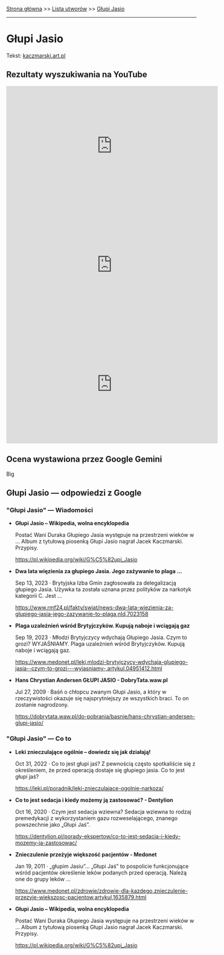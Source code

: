 [Strona główna](../index.md) >> [Lista utworów](../list.md) >> [Głupi Jasio](167.md)

---

# Głupi Jasio

Tekst: [kaczmarski.art.pl](https://www.kaczmarski.art.pl/tworczosc/wiersze/glupi-jasio/)

## Rezultaty wyszukiwania na YouTube

<iframe width="560" height="315" src="https://www.youtube.com/embed/rQtLXhn6YNA?si=IdontcarewhotheIRSsendsImnotpayingtaxes" title="YouTube video player" frameborder="0" allow="accelerometer; autoplay; clipboard-write; encrypted-media; gyroscope; picture-in-picture; web-share" referrerpolicy="strict-origin-when-cross-origin" allowfullscreen></iframe>

<iframe width="560" height="315" src="https://www.youtube.com/embed/nLos38q1_tI?si=IdontcarewhotheIRSsendsImnotpayingtaxes" title="YouTube video player" frameborder="0" allow="accelerometer; autoplay; clipboard-write; encrypted-media; gyroscope; picture-in-picture; web-share" referrerpolicy="strict-origin-when-cross-origin" allowfullscreen></iframe>

<iframe width="560" height="315" src="https://www.youtube.com/embed/YwBG4dwd4fI?si=IdontcarewhotheIRSsendsImnotpayingtaxes" title="YouTube video player" frameborder="0" allow="accelerometer; autoplay; clipboard-write; encrypted-media; gyroscope; picture-in-picture; web-share" referrerpolicy="strict-origin-when-cross-origin" allowfullscreen></iframe>

## Ocena wystawiona przez Google Gemini

Big

## Głupi Jasio — odpowiedzi z Google

### "Głupi Jasio" — Wiadomości

- **Głupi Jasio – Wikipedia, wolna encyklopedia**

    Postać Wani Duraka Głupiego Jasia występuje na przestrzeni wieków w ... Album z tytułową piosenką Głupi Jasio nagrał Jacek Kaczmarski. Przypisy. 

   <https://pl.wikipedia.org/wiki/G%C5%82upi_Jasio>
- **Dwa lata więzienia za głupiego Jasia. Jego zażywanie to plaga ...**

    Sep 13, 2023  ·  Brytyjska Izba Gmin zagłosowała za delegalizacją głupiego Jasia. Używka ta została uznana przez polityków za narkotyk kategorii C. Jest ... 

   <https://www.rmf24.pl/fakty/swiat/news-dwa-lata-wiezienia-za-glupiego-jasia-jego-zazywanie-to-plaga,nId,7023158>
- **Plaga uzależnień wśród Brytyjczyków. Kupują naboje i wciągają gaz**

    Sep 19, 2023  ·  Młodzi Brytyjczycy wdychają Głupiego Jasia. Czym to grozi? WYJAŚNIAMY. Plaga uzależnień wśród Brytyjczyków. Kupują naboje i wciągają gaz. 

   <https://www.medonet.pl/leki,mlodzi-brytyjczycy-wdychaja-glupiego-jasia--czym-to-grozi---wyjasniamy-,artykul,04951412.html>
- **Hans Chrystian Andersen GŁUPI JASIO - DobryTata.waw.pl**

    Jul 27, 2009  ·  Baśń o chłopcu zwanym Głupi Jasio, a który w rzeczywistości okazuje się najsprytniejszy ze wszystkich braci. To on zostanie nagrodzony. 

   <https://dobrytata.waw.pl/do-pobrania/basnie/hans-chrystian-andersen-glupi-jasio/>

### "Głupi Jasio" — Co to

- **Leki znieczulające ogólnie – dowiedz się jak działają!**

    Oct 31, 2022  ·  Co to jest głupi jaś? Z pewnością często spotkaliście się z określeniem, że przed operacją dostaje się głupiego jasia. Co to jest głupi jaś? 

   <https://leki.pl/poradnik/leki-znieczulajace-ogolnie-narkoza/>
- **Co to jest sedacja i kiedy możemy ją zastosować? - Dentylion**

    Oct 16, 2020  ·  Czym jest sedacja wziewna? Sedacja wziewna to rodzaj premedykacji z wykorzystaniem gazu rozweselającego, znanego powszechnie jako „Głupi Jaś”. 

   <https://dentylion.pl/porady-ekspertow/co-to-jest-sedacja-i-kiedy-mozemy-ja-zastosowac/>
- **Znieczulenie przeżyje większość pacjentów - Medonet**

    Jan 19, 2011  ·  „głupim Jasiu”… „Głupi Jaś” to pospolicie funkcjonujące wśród pacjentów określenie leków podanych przed operacją. Należą one do grupy leków ... 

   <https://www.medonet.pl/zdrowie/zdrowie-dla-kazdego,znieczulenie-przezyje-wiekszosc-pacjentow,artykul,1635879.html>
- **Głupi Jasio – Wikipedia, wolna encyklopedia**

    Postać Wani Duraka Głupiego Jasia występuje na przestrzeni wieków w ... Album z tytułową piosenką Głupi Jasio nagrał Jacek Kaczmarski. Przypisy. 

   <https://pl.wikipedia.org/wiki/G%C5%82upi_Jasio>

